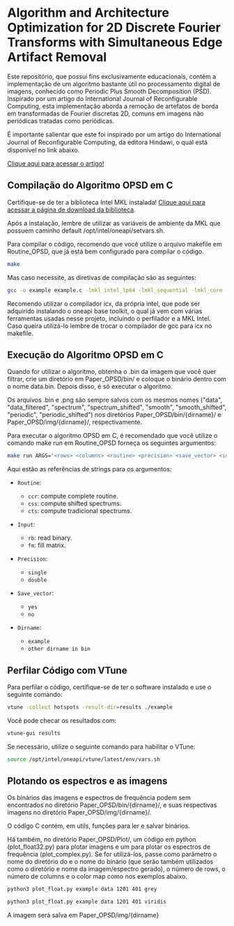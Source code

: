 # Algorithm and Architecture Optimization for 2D Discrete Fourier Transforms with Simultaneous Edge Artifact Removal

Este repositório, que possui fins exclusivamente educacionais, contém a implementação de um algoritmo bastante útil no processamento digital de imagens, conhecido como Periodic Plus Smooth Decomposition (PSD). Inspirado por um artigo do International Journal of Reconfigurable Computing, esta implementação aborda a remoção de artefatos de borda em transformadas de Fourier discretas 2D, comuns em imagens não periódicas tratadas como periódicas.

É importante salientar que este foi inspirado por um artigo do International Journal of Reconﬁgurable Computing, da editora Hindawi, o qual está disponível no link abaixo.

[Clique aqui para acessar o artigo!](https://onlinelibrary.wiley.com/doi/10.1155/2018/1403181)

## Compilação do Algoritmo OPSD em C

Certifique-se de ter a biblioteca Intel MKL instalada!
[Clique aqui para acessar a página de download da biblioteca](https://www.intel.com/content/www/us/en/developer/tools/oneapi/onemkl-download.html).

Após a instalação, lembre de utilizar as variáveis de ambiente da MKL que possuem caminho default /opt/intel/oneapi/setvars.sh.

Para compilar o código, recomendo que você utilize o arquivo makefile em Routine_OPSD, que já está bem configurado para compilar o código.
```bash
make
```

Mas caso necessite, as diretivas de compilação são as seguintes:

```bash
gcc -o example example.c -lmkl_intel_lp64 -lmkl_sequential -lmkl_core -lpthread -lm -ldl -qopenmp
```

Recomendo utilizar o compilador icx, da própria intel, que pode ser adquirido instalando o oneapi base toolkit, o qual já vem com várias ferramentas usadas nesse projeto, incluindo o perfilador e a MKL Intel. Caso queira utilizá-lo lembre de trocar o compilador de gcc para icx no makefile.

## Execução do Algoritmo OPSD em C

Quando for utilizar o algoritmo, obtenha o .bin da imagem que você quer filtrar, crie um diretório em Paper_OPSD/bin/ e coloque o binário dentro com o nome data.bin. Depois disso, é só executar o algoritmo.

Os arquivos .bin e .png são sempre salvos com os mesmos nomes ("data", "data_filtered", "spectrum", "spectrum_shifted", "smooth", "smooth_shifted", "periodic", "periodic_shifted") nos diretórios Paper_OPSD/bin/{dirname}/ e Paper_OPSD/img/{dirname}/, respectivamente. 

Para executar o algoritmo OPSD em C, é recomendado que você utilize o comando make run em Routine_OPSD forneça os seguintes argumentos: 

```bash
make run ARGS="<rows> <columns> <routine> <precision> <save_vector> <input> <dirname> <seed>"
```

Aqui estão as referências de strings para os argumentos:

- `Routine`:
  - `ccr`: compute complete routine.
  - `css`: compute shifted spectrums.
  - `cts`: compute tradicional spectrums.

- `Input`:
  - `rb`: read binary.
  - `fm`: fill matrix.
  
- `Precision`:
  - `single`
  - `double`

- `Save_vector`:
  - `yes`
  - `no`

- `Dirname`:
  - `example`
  - `other dirname in bin`


## Perfilar Código com VTune

Para perfilar o código, certifique-se de ter o software instalado e use o seguinte comando:

```bash
vtune -collect hotspots -result-dir=results ./example
```

Você pode checar os resultados com:

```bash
vtune-gui results
```

Se necessário, utilize o seguinte comando para habilitar o VTune:

```bash
source /opt/intel/oneapi/vtune/latest/env/vars.sh
```

## Plotando os espectros e as imagens

Os binários das imagens e espectros de frequência podem sem encontrados no diretório Paper_OPSD/bin/{dirname}/, e suas respectivas imagens no diretório Paper_OPSD/img/{dirname}/.

O código C contém, em utils, funções para ler e salvar binários.

Há também, no diretório Paper_OPSD/Plot/, um código em python (plot_float32.py) para plotar imagens e um para plotar os espectros de frequência (plot_complex.py). Se for utilizá-los, passe como parâmetro o nome do diretório do e o nome do binário (que serão também utilizados como o diretório e nome da imagem/espectro gerado), o número de rows, o número de columns e o color map como nos exemplos abaixo.

```bash
python3 plot_float.py example data 1201 401 grey

python3 plot_float.py example data 1201 401 viridis

```

A imagem será salva em Paper_OPSD/img/{dirname}